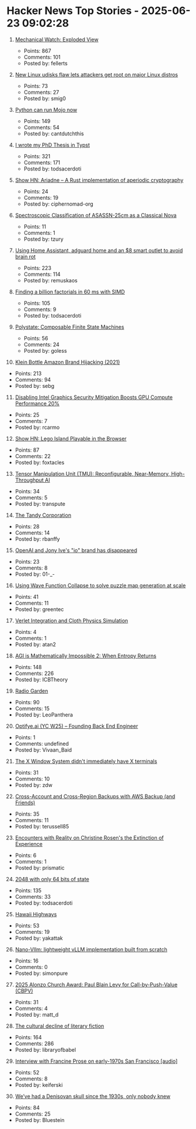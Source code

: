 # Hacker News Top Stories - 2025-06-23 09:02:28

1. [Mechanical Watch: Exploded View](https://fellerts.no/projects/epoch.html)
   - Points: 867
   - Comments: 101
   - Posted by: fellerts

2. [New Linux udisks flaw lets attackers get root on major Linux distros](https://www.bleepingcomputer.com/news/linux/new-linux-udisks-flaw-lets-attackers-get-root-on-major-linux-distros/)
   - Points: 73
   - Comments: 27
   - Posted by: smig0

3. [Python can run Mojo now](https://koaning.io/posts/giving-mojo-a-spin/)
   - Points: 149
   - Comments: 54
   - Posted by: cantdutchthis

4. [I wrote my PhD Thesis in Typst](https://fransskarman.com/phd_thesis_in_typst.html)
   - Points: 321
   - Comments: 171
   - Posted by: todsacerdoti

5. [Show HN: Ariadne – A Rust implementation of aperiodic cryptography](https://codeberg.org/CipherNomad/Ariadne)
   - Points: 24
   - Comments: 19
   - Posted by: ciphernomad-org

6. [Spectroscopic Classification of ASASSN-25cm as a Classical Nova](https://www.astronomerstelegram.org/?read=17228)
   - Points: 11
   - Comments: 1
   - Posted by: tzury

7. [Using Home Assistant, adguard home and an $8 smart outlet to avoid brain rot](https://www.romanklasen.com/blog/beating-brainrot-by-button/)
   - Points: 223
   - Comments: 114
   - Posted by: remuskaos

8. [Finding a billion factorials in 60 ms with SIMD](https://codeforces.com/blog/entry/143279)
   - Points: 105
   - Comments: 9
   - Posted by: todsacerdoti

9. [Polystate: Composable Finite State Machines](https://github.com/sdzx-1/polystate)
   - Points: 56
   - Comments: 24
   - Posted by: goless

10. [Klein Bottle Amazon Brand Hijacking (2021)](https://www.kleinbottle.com/Amazon_Brand_Hijacking.html)
   - Points: 213
   - Comments: 94
   - Posted by: sebg

11. [Disabling Intel Graphics Security Mitigation Boosts GPU Compute Performance 20%](https://www.phoronix.com/news/Disable-Intel-Gfx-Security-20p)
   - Points: 25
   - Comments: 7
   - Posted by: rcarmo

12. [Show HN: Lego Island Playable in the Browser](https://isle.pizza)
   - Points: 87
   - Comments: 22
   - Posted by: foxtacles

13. [Tensor Manipulation Unit (TMU): Reconfigurable, Near-Memory, High-Throughput AI](https://arxiv.org/abs/2506.14364)
   - Points: 34
   - Comments: 5
   - Posted by: transpute

14. [The Tandy Corporation](https://www.abortretry.fail/p/the-tandy-corporation-part-1)
   - Points: 28
   - Comments: 14
   - Posted by: rbanffy

15. [OpenAI and Jony Ive's "io" brand has disappeared](https://www.theverge.com/news/690858/jony-ive-openai-sam-altman-ai-hardware)
   - Points: 23
   - Comments: 8
   - Posted by: 01-_-

16. [Using Wave Function Collapse to solve puzzle map generation at scale](https://sublevelgames.github.io/blogs/2025-06-22-nurikabe-map-gen-with-wfc/)
   - Points: 41
   - Comments: 11
   - Posted by: greentec

17. [Verlet Integration and Cloth Physics Simulation](https://pikuma.com/blog/verlet-integration-2d-cloth-physics-simulation)
   - Points: 4
   - Comments: 1
   - Posted by: atan2

18. [AGI is Mathematically Impossible 2: When Entropy Returns](https://philarchive.org/archive/SCHAIM-14)
   - Points: 148
   - Comments: 226
   - Posted by: ICBTheory

19. [Radio Garden](https://radio.garden/?2025)
   - Points: 90
   - Comments: 15
   - Posted by: LeoPanthera

20. [Optifye.ai (YC W25) – Founding Back End Engineer](undefined)
   - Points: 1
   - Comments: undefined
   - Posted by: Vivaan_Baid

21. [The X Window System didn't immediately have X terminals](https://utcc.utoronto.ca/~cks/space/blog/unix/XTerminalsNotImmediate)
   - Points: 31
   - Comments: 10
   - Posted by: zdw

22. [Cross-Account and Cross-Region Backups with AWS Backup (and Friends)](https://tylerrussell.dev/2025/06/20/cross-account-and-region-backups-with-aws-backup-and-friends/)
   - Points: 35
   - Comments: 11
   - Posted by: terussell85

23. [Encounters with Reality on Christine Rosen's the Extinction of Experience](https://thepointmag.com/criticism/encounters-with-reality/)
   - Points: 6
   - Comments: 1
   - Posted by: prismatic

24. [2048 with only 64 bits of state](https://github.com/izabera/bitwise-challenge-2048)
   - Points: 135
   - Comments: 33
   - Posted by: todsacerdoti

25. [Hawaii Highways](http://www.hawaiihighways.com/)
   - Points: 53
   - Comments: 19
   - Posted by: yakattak

26. [Nano-Vllm: lightweight vLLM implementation built from scratch](https://github.com/GeeeekExplorer/nano-vllm)
   - Points: 16
   - Comments: 0
   - Posted by: simonpure

27. [2025 Alonzo Church Award: Paul Blain Levy for Call-by-Push-Value (CBPV)](https://siglog.org/winner-of-the-2025-alonzo-church-award/)
   - Points: 31
   - Comments: 4
   - Posted by: matt_d

28. [The cultural decline of literary fiction](https://oyyy.substack.com/p/the-cultural-decline-of-literary)
   - Points: 164
   - Comments: 286
   - Posted by: libraryofbabel

29. [Interview with Francine Prose on early-1970s San Francisco [audio]](https://www.laphamsquarterly.org/content/episode-3-francine-prose)
   - Points: 52
   - Comments: 8
   - Posted by: keiferski

30. [We’ve had a Denisovan skull since the 1930s, only nobody knew](https://arstechnica.com/science/2025/06/the-controversial-dragon-man-skull-was-a-denisovan/)
   - Points: 84
   - Comments: 25
   - Posted by: Bluestein

